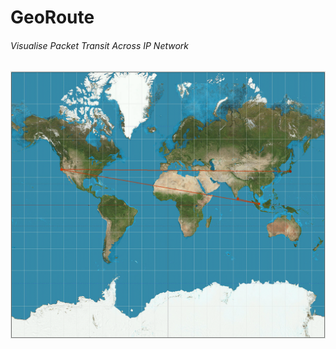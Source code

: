 # GeoRoute #
###### Visualise Packet Transit Across IP Network ######

![the georoute to cnn.co.jp](docs/img/screenshot.png)
